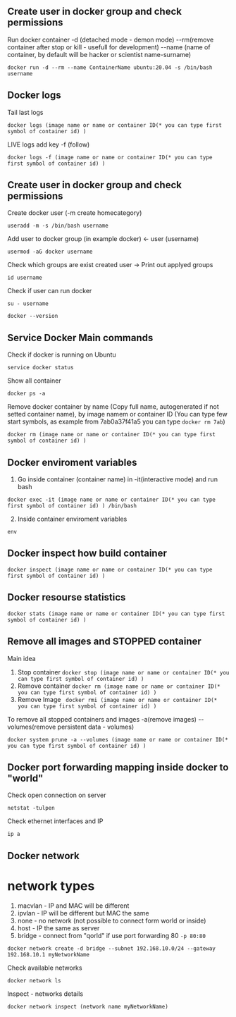 ## Create user in docker group and check permissions

Run docker container -d (detached mode - demon mode) --rm(remove container after stop or kill - usefull for development) --name (name of container, by default will be hacker or scientist name-surname)
```
docker run -d --rm --name ContainerName ubuntu:20.04 -s /bin/bash username
```

## Docker logs
Tail last logs
```
docker logs (image name or name or container ID(* you can type first symbol of container id) )
```
LIVE logs add key -f (follow)
```
docker logs -f (image name or name or container ID(* you can type first symbol of container id) )
```

## Create user in docker group and check permissions

Create docker user (-m create homecategory)
```
useradd -m -s /bin/bash username
```

Add user to docker group (in example docker) <- user (username)
```
usermod -aG docker username
```

Check which groups are exist created user -> Print out applyed groups
```
id username
```

Check if user can run docker

```
su - username
```
```
docker --version
```


## Service Docker Main commands

Check if docker is running on Ubuntu
```
service docker status
```

Show all container
```
docker ps -a
```
Remove docker container by name (Copy full name, autogenerated if not setted container name), by image namem or container ID (You can type few start symbols, as example from 7ab0a37f41a5 you can type `docker rm 7ab`)
```
docker rm (image name or name or container ID(* you can type first symbol of container id) )
```


## Docker enviroment variables
1) Go inside container (container name) in -it(interactive mode) and run bash
```
docker exec -it (image name or name or container ID(* you can type first symbol of container id) ) /bin/bash
```
2) Inside container enviroment variables
```
env
```


## Docker inspect how build container
```
docker inspect (image name or name or container ID(* you can type first symbol of container id) )
```


## Docker resourse statistics
```
docker stats (image name or name or container ID(* you can type first symbol of container id) )
```


## Remove all images and STOPPED container
Main idea
1) Stop container `docker stop (image name or name or container ID(* you can type first symbol of container id) )`
2) Remove container `docker rm (image name or name or container ID(* you can type first symbol of container id) )`
3) Remove Image ` docker rmi (image name or name or container ID(* you can type first symbol of container id) )`

To remove all stopped containers and images -a(remove images) --volumes(remove persistent data - volumes)
```
docker system prune -a --volumes (image name or name or container ID(* you can type first symbol of container id) )
```


## Docker port forwarding mapping inside docker to "world"
Check open connection on server
```
netstat -tulpen
```

Check ethernet interfaces and IP
```
ip a
```

## Docker network
# network types
1) macvlan - IP and MAC will be different
2) ipvlan - IP will be different but MAC the same
3) none - no network (not possible to connect form world or inside)
4) host - IP the same as server
5) bridge - connect from "qorld" if use port forwarding 80 `-p 80:80`
```
docker network create -d bridge --subnet 192.168.10.0/24 --gateway 192.168.10.1 myNetworkName
```

Check available networks
```
docker network ls
```

Inspect - networks details
```
docker network inspect (network name myNetworkName)
```
